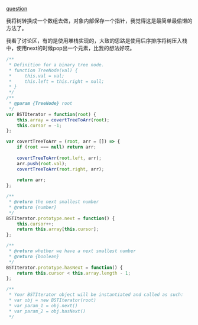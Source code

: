 [question](https://leetcode.com/problems/binary-search-tree-iterator/)

我将树转换成一个数组去做，对象内部保存一个指针，我觉得这是最简单最偷懒的方法了。

我看了讨论区，有的是使用堆栈实现的，大致的思路是使用后序排序将树压入栈中，使用next的时候pop出一个元素，比我的想法好哎。

```js
/**
 * Definition for a binary tree node.
 * function TreeNode(val) {
 *     this.val = val;
 *     this.left = this.right = null;
 * }
 */
/**
 * @param {TreeNode} root
 */
var BSTIterator = function(root) {
    this.array = covertTreeToArr(root);
    this.cursor = -1;
};

var covertTreeToArr = (root, arr = []) => {
    if (root === null) return arr;
    
    covertTreeToArr(root.left, arr);
    arr.push(root.val);
    covertTreeToArr(root.right, arr);
    
    return arr;
};

/**
 * @return the next smallest number
 * @return {number}
 */
BSTIterator.prototype.next = function() {
    this.cursor++;
    return this.array[this.cursor];
};

/**
 * @return whether we have a next smallest number
 * @return {boolean}
 */
BSTIterator.prototype.hasNext = function() {
    return this.cursor < this.array.length - 1;
};

/** 
 * Your BSTIterator object will be instantiated and called as such:
 * var obj = new BSTIterator(root)
 * var param_1 = obj.next()
 * var param_2 = obj.hasNext()
 */
```